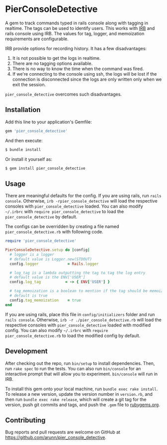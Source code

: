 # PierConsoleDetective

A gem to track commands typed in rails console along with tagging in realtime. The tags can be used to identify users. This works with  [IRB](https://github.com/ruby/ruby/tree/master/lib/irb) and rails console using IRB. The values for tag, logger, and memoization requirements are configurable. 

IRB provide options for recording history. It has a few disadvantages:

1. It is not possible to get the logs in realtime.
2. There are no tagging options available.
3. There is no way to know the time when the command was fired. 
4. If we're connecting to the console using ssh, the logs will be lost if the connection is disconnected since the logs are only written only when we exit the session. 

`pier_console_detective` overcomes such disadvantages.
## Installation

Add this line to your application's Gemfile:

~~~~~ruby
gem 'pier_console_detective'
~~~~~

And then execute:

~~~~~sh
$ bundle install
~~~~~

Or install it yourself as:
~~~~~sh
$ gem install pier_console_detective
~~~~~
## Usage

There are meaningful defaults for the config. If you are using rails, run `rails console`. Otherwise, `irb -rpier_console_detective` will load the respective consoles with `pier_console_detective` loaded. You can also modify `~/.irbrc` with `require pier_console_detective` to load the `pier_console_detective` by default.

The configs can be overridden by creating a file named `pier_console_detective.rb` with following code.

~~~ruby
require 'pier_console_detective'

PierConsoleDetective.setup do |config|
  # logger is a logger
  # default value is Logger.new(STDOUT)
  config.logger             = Rails.logger

  # log_tag is a lambda outputting the tag to tag the log entry
  # default value is the ENV['USER']
  config.log_tag           = -> { ENV['USER'] }

  # tag_memoization is a boolean to mention if the tag should be memoized or not.
  # default is true
  config.tag_memoization    = true
end
~~~

If you are using rails, place this file in `config/initializers` folder and run `rails console`. Otherwise, `irb -r ./pier_console_detective.rb` will load the respective consoles with `pier_console_detective` loaded with modified config. You can also modify `~/.irbrc` with `require pier_console_detective.rb` to load the modified config by default.

## Development

After checking out the repo, run `bin/setup` to install dependencies. Then, run `rake spec` to run the tests. You can also run `bin/console` for an interactive prompt that will allow you to experiment. `bin/console` will run in IRB.

To install this gem onto your local machine, run `bundle exec rake install`. To release a new version, update the version number in `version.rb`, and then run `bundle exec rake release`, which will create a git tag for the version, push git commits and tags, and push the `.gem` file to [rubygems.org](https://rubygems.org).

## Contributing

Bug reports and pull requests are welcome on GitHub at https://github.com/arunn/pier_console_detective.
